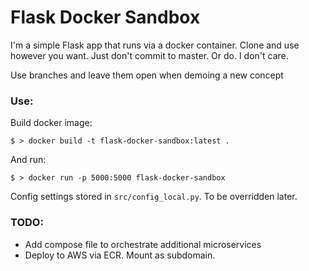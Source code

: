 
# Flask Docker Sandbox


I'm a simple Flask app that runs via a docker container. Clone and use
however you want. Just don't commit to master. Or do. I don't care.

Use branches and leave them open when demoing a new concept


### Use:

Build docker image:
```
$ > docker build -t flask-docker-sandbox:latest .
```

And run:
```
$ > docker run -p 5000:5000 flask-docker-sandbox
```


Config settings stored in `src/config_local.py`. To be overridden later.


### TODO:

- Add compose file to orchestrate additional microservices
- Deploy to AWS via ECR. Mount as subdomain.

